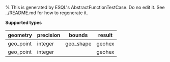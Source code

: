 % This is generated by ESQL's AbstractFunctionTestCase. Do no edit it. See ../README.md for how to regenerate it.

**Supported types**

| geometry | precision | bounds | result |
| --- | --- | --- | --- |
| geo_point | integer | geo_shape | geohex |
| geo_point | integer | | geohex |

